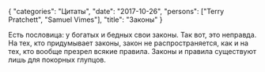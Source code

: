 {
   "categories": "Цитаты",
   "date": "2017-10-26",
   "persons": ["Terry Pratchett", "Samuel Vimes"],
   "title": "Законы"
}

Есть пословица: у богатых и бедных свои законы. Так вот, это неправда. На тех, кто придумывает законы, закон не распространяется, как и на тех, кто вообще презрел всякие правила. Законы и правила существуют лишь для покорных глупцов.
